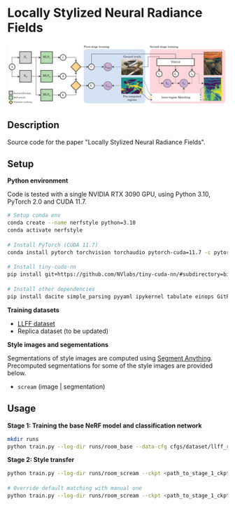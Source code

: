 # Locally Stylized Neural Radiance Fields

![](images/stylization_diagram.jpg)


## Description

Source code for the paper "Locally Stylized Neural Radiance Fields".

## Setup

**Python environment**

Code is tested with a single NVIDIA RTX 3090 GPU, using Python 3.10, PyTorch 2.0 and CUDA 11.7.


```bash
# Setup conda env
conda create --name nerfstyle python=3.10
conda activate nerfstyle

# Install PyTorch (CUDA 11.7)
conda install pytorch torchvision torchaudio pytorch-cuda=11.7 -c pytorch -c nvidia

# Install tiny-cuda-nn
pip install git+https://github.com/NVlabs/tiny-cuda-nn/#subdirectory=bindings/torch

# Install other dependencies
pip install dacite simple_parsing pyyaml ipykernel tabulate einops GitPython matplotlib torch-ema urllib3 idna certifi oauthlib google-auth werkzeug ninja
```

**Training datasets**

- [LLFF dataset](docs/llff_dataset.md)
- Replica dataset (to be updated)

**Style images and segementations**

Segmentations of style images are computed using [Segment Anything](https://github.com/facebookresearch/segment-anything). Precomputed segmentations for some of the style images are provided below.

- `scream` (image | segmentation)

## Usage

**Stage 1: Training the base NeRF model and classification network**

```bash
mkdir runs
python train.py --log-dir runs/room_base --data-cfg cfgs/dataset/llff_room.yaml
```

**Stage 2: Style transfer**

```bash
python train.py --log-dir runs/room_scream --ckpt <path_to_stage_1_ckpt> --style-image style_images/scream.jpg --style-seg-path style_segs/scream.npz

# Override default matching with manual one
python train.py --log-dir runs/room_scream --ckpt <path_to_stage_1_ckpt> --style-image style_images/scream.jpg --style-seg-path style_segs/scream.npz --style-matching 7,13,2
```
